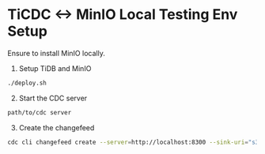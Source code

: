 # TiCDC <-> MinIO Local Testing Env Setup
Ensure to install MinIO locally.

1. Setup TiDB and MinIO
```bash
./deploy.sh
```

2. Start the CDC server
```bash
path/to/cdc server
```

3. Create the changefeed
```bash
cdc cli changefeed create --server=http://localhost:8300 --sink-uri="s3://cdc-test?endpoint=http://localhost:9000&protocol=canal-json&access-key=minioadmin&secret-access-key=minioadmin&enable-tidb-extension=true" --changefeed-id="cdc-test"
```
